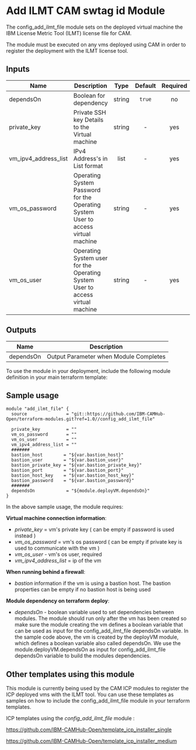 <!---
Copyright IBM Corp. 2018, 2018
--->

# Add ILMT CAM swtag id Module

The config_add_ilmt_file module sets on the deployed virtual machine the IBM License Metric Tool (ILMT) license file for CAM.

The module must be executed on any vms deployed using CAM in order to register the deployment with the ILMT license tool.

## Inputs

| Name | Description | Type | Default | Required |
|------|-------------|:----:|:-----:|:-----:|
| dependsOn | Boolean for dependency | string | `true` | no |
| private_key | Private SSH key Details to the Virtual machine | string | - | yes |
| vm_ipv4_address_list | IPv4 Address's in List format | list | - | yes |
| vm_os_password | Operating System Password for the Operating System User to access virtual machine | string | - | yes |
| vm_os_user | Operating System user for the Operating System User to access virtual machine | string | - | yes |

## Outputs

| Name | Description |
|------|-------------|
| dependsOn | Output Parameter when Module Completes |


To use the module in your deployment, include the following module definition in your main terraform template: 

## Sample usage

```
module "add_ilmt_file" {
  source               = "git::https://github.com/IBM-CAMHub-Open/terraform-modules.git?ref=1.0//config_add_ilmt_file"

  private_key          = ""
  vm_os_password       = ""
  vm_os_user           = ""
  vm_ipv4_address_list = ""
  #######
  bastion_host        = "${var.bastion_host}"
  bastion_user        = "${var.bastion_user}"
  bastion_private_key = "${var.bastion_private_key}"
  bastion_port        = "${var.bastion_port}"
  bastion_host_key    = "${var.bastion_host_key}"
  bastion_password    = "${var.bastion_password}"
  #######    
  dependsOn            = "${module.deployVM.dependsOn}"
}
```

In the above sample usage, the module requires:

**Virtual machine connection information**:
- *private_key* = vm's private key ( can be empty if password is used instead )
- *vm_os_password* = vm's os password ( can be empty if private key is used to communicate with the vm )
- *vm_os_user* - vm's os user, required
- *vm_ipv4_address_list* = ip of the vm

**When running behind a firewall**:
- *bastion* information if the vm is using a bastion host. The bastion properties can be empty if no bastion host is being used

**Module dependency on terraform deploy**:
- *dependsOn* - boolean variable used to set dependencies between modules. The module should run only after the vm has been created so make sure the module creating the vm defines a boolean variable that can be used as input for the config_add_ilmt_file dependsOn variable. In the sample code above, the vm is created by the deployVM module, which defines a boolean variable also called dependsOn. We use the module.deployVM.dependsOn as input for config_add_ilmt_file dependsOn variable to build the modules dependencies.

## Other templates using this module

This module is currently being used by the CAM ICP modules to register the ICP deployed vms with the ILMT tool.
You can use these templates as samples on how to include the config_add_ilmt_file module in your terraform templates.

ICP templates using the *config_add_ilmt_file* module :

https://github.com/IBM-CAMHub-Open/template_icp_installer_single

https://github.com/IBM-CAMHub-Open/template_icp_installer_medium


